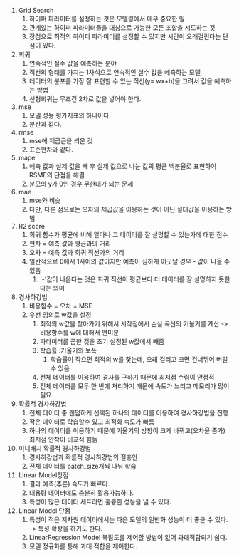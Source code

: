 1. Grid Search
   1. 하이퍼 파라미터를 설정하는 것은 모델링에서 매우 중요한 일
   2. 관계있는 하이퍼 파라미터들을  대상으로 가능한 모든 조합을 시도하는 것
   3. 장점으로 최적의 하이퍼 파라미터를 설정할 수 있지만 시간이 오래걸린다는 단점이 있다.
2. 회귀
   1. 연속적인 실수 값을 예측하는 분야
   2. 직선의 형태를 가지는 1차식으로 연속적인 실수 값을 예측하는 모델
   3. 데이터의 분포를 가장 잘 표현할 수 있는 직선(y= wx+b)을 그려서 값을 예측하는 방법
   4. 선형회귀는 무조건 2차로 값을 넣어야 한다. 
3. mse
   1. 모델 성능 평가지표의 하나이다.
   2. 분산과 같다.
4. rmse
   1. mse에 제곱근을 씌운 것
   2. 표준편차와 같다.
5. mape
   1. 예측 값과 실제 값을 빼 후 실제 값으로 나눈 값의 평균 백분율로 표현하여  RSME의 단점을 해결
   2. 분모의 y가 0인 경우 무한대가 되는 문제
6. mae
   1. mse와 비슷
   2. 다만, 다른 점으로는 오차의 제곱값을 이용하는 것이 아닌 절대값을 이용하는 방법
7. R2 score
   1. 회귀 함수가 평균에 비해 얼마나 그 데이터를 잘 설명할 수 있는가에 대한 점수
   2. 편차 = 예측 값과 평균과의 거리
   3. 오차 = 예측 값과 회귀 직선과의 거리
   4. 일반적으로 0에서 1사이의 값이지만 예측이 심하게 어긋날 경우 - 값이 나올 수 있음
      1. '-'값이 나온다는 것은 회귀 직선이 평균보다 더 데이터를 잘 설명하지 못한다는 의미
8. 경사하강법
   1. 비용함수 = 오차 = MSE
   2. 우선 임의로 w값을 설정
      1. 최적의 w값을 찾아가기 위해서 시작점에서 손실 곡선의 기울기를 계산 -> 비용함수를 w에 대해서 편미분
      2. 파라미터를 곱한 것을 초기 설정된 w값에서 빼줌
      3. 학습률 :기울기의 보폭
         1. 학습률이 작으면 최적의 w를 찾는데, 오래 걸리고 크면 건너뛰어 버릴 수 있음
      4. 전체 데이터를 이용하여 경사를 구하기 때문에 최저점 수렴이 안정적
      5. 전체 데이터를 모두 한 번에 처리하기 때문에 속도가 느리고 메모리가 많이 필요
9. 확률적 경사하강법
   1. 전체 데이터 중 랜덤하게 선택된 하나의 데이터를 이용하여 경사하강법을 진행
   2. 작은 데이터로 학습할수 있고 최적화 속도가 빠름
   3. 하나의 데이터를 이용하기 때문에 기울기의 방향이 크게 바뀌고(오차율 증가) 최저점 안착이 비교적 힘듦 
10. 미니배치 확률적 경사하강법
    1. 경사하강법과 확률적 경사하강법의 절충안
    2. 전체 데이터를 batch_size개씩 나눠 학습
11. Linear Model장점
    1. 결과 예측(추론) 속도가 빠르다.
    2.  대용량 데이터에도 충분히 활용가능하다.
    3. 특성이 많은 데이터 세트라면 훌륭한 성능을 낼 수 있다.
12. Linear Model 단점
    1. 특성이 적은 저차원 데이터에서는 다은 모델의 일반화 성능이 더 좋을 수 있다. -> 특성 확장을 하기도 한다.
    2. LinearRegression Model 복잡도를 제어할 방법이 없어 과대적합되기 쉽다.
    3. 모델 정규화를 통해 과대 적합을 제어한다.